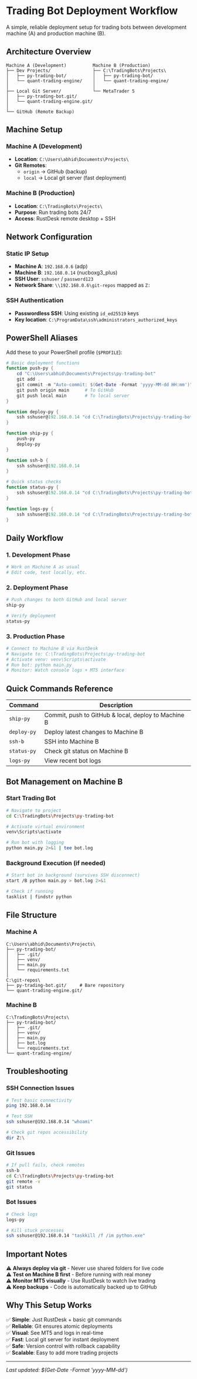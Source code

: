 # Trading Bot Deployment Workflow

A simple, reliable deployment setup for trading bots between development machine (A) and production machine (B).

## Architecture Overview

```
Machine A (Development)          Machine B (Production)
├── Dev Projects/                ├── C:\TradingBots\Projects\
│   ├── py-trading-bot/          │   ├── py-trading-bot/
│   └── quant-trading-engine/    │   └── quant-trading-engine/
│                                │
├── Local Git Server/            └── MetaTrader 5
│   ├── py-trading-bot.git/
│   └── quant-trading-engine.git/
│
└── GitHub (Remote Backup)
```

## Machine Setup

### Machine A (Development)

- **Location**: `C:\Users\abhid\Documents\Projects\`
- **Git Remotes**:
  - `origin` → GitHub (backup)
  - `local` → Local git server (fast deployment)

### Machine B (Production)

- **Location**: `C:\TradingBots\Projects\`
- **Purpose**: Run trading bots 24/7
- **Access**: RustDesk remote desktop + SSH

## Network Configuration

### Static IP Setup

- **Machine A**: `192.168.0.6` (adp)
- **Machine B**: `192.168.0.14` (nucboxg3_plus)
- **SSH User**: `sshuser` / `password123`
- **Network Share**: `\\192.168.0.6\git-repos` mapped as `Z:`

### SSH Authentication

- **Passwordless SSH**: Using existing `id_ed25519` keys
- **Key location**: `C:\ProgramData\ssh\administrators_authorized_keys`

## PowerShell Aliases

Add these to your PowerShell profile (`$PROFILE`):

```powershell
# Basic deployment functions
function push-py {
    cd "C:\Users\abhid\Documents\Projects\py-trading-bot"
    git add .
    git commit -m "Auto-commit: $(Get-Date -Format 'yyyy-MM-dd HH:mm')"
    git push origin main      # To GitHub
    git push local main       # To local server
}

function deploy-py {
    ssh sshuser@192.168.0.14 "cd C:\TradingBots\Projects\py-trading-bot && git pull origin main"
}

function ship-py {
    push-py
    deploy-py
}

function ssh-b {
    ssh sshuser@192.168.0.14
}

# Quick status checks
function status-py {
    ssh sshuser@192.168.0.14 "cd C:\TradingBots\Projects\py-trading-bot && git status"
}

function logs-py {
    ssh sshuser@192.168.0.14 "cd C:\TradingBots\Projects\py-trading-bot && Get-Content bot.log -Tail 20"
}
```

## Daily Workflow

### 1. Development Phase

```bash
# Work on Machine A as usual
# Edit code, test locally, etc.
```

### 2. Deployment Phase

```bash
# Push changes to both GitHub and local server
ship-py

# Verify deployment
status-py
```

### 3. Production Phase

```bash
# Connect to Machine B via RustDesk
# Navigate to: C:\TradingBots\Projects\py-trading-bot
# Activate venv: venv\Scripts\activate
# Run bot: python main.py
# Monitor: Watch console logs + MT5 interface
```

## Quick Commands Reference

| Command     | Description                                         |
| ----------- | --------------------------------------------------- |
| `ship-py`   | Commit, push to GitHub & local, deploy to Machine B |
| `deploy-py` | Deploy latest changes to Machine B                  |
| `ssh-b`     | SSH into Machine B                                  |
| `status-py` | Check git status on Machine B                       |
| `logs-py`   | View recent bot logs                                |

## Bot Management on Machine B

### Start Trading Bot

```bash
# Navigate to project
cd C:\TradingBots\Projects\py-trading-bot

# Activate virtual environment
venv\Scripts\activate

# Run bot with logging
python main.py 2>&1 | tee bot.log
```

### Background Execution (if needed)

```bash
# Start bot in background (survives SSH disconnect)
start /B python main.py > bot.log 2>&1

# Check if running
tasklist | findstr python
```

## File Structure

### Machine A

```
C:\Users\abhid\Documents\Projects\
├── py-trading-bot/
│   ├── .git/
│   ├── venv/
│   ├── main.py
│   └── requirements.txt
│
C:\git-repos\
├── py-trading-bot.git/     # Bare repository
└── quant-trading-engine.git/
```

### Machine B

```
C:\TradingBots\Projects\
├── py-trading-bot/
│   ├── .git/
│   ├── venv/
│   ├── main.py
│   ├── bot.log
│   └── requirements.txt
└── quant-trading-engine/
```

## Troubleshooting

### SSH Connection Issues

```bash
# Test basic connectivity
ping 192.168.0.14

# Test SSH
ssh sshuser@192.168.0.14 "whoami"

# Check git repos accessibility
dir Z:\
```

### Git Issues

```bash
# If pull fails, check remotes
ssh-b
cd C:\TradingBots\Projects\py-trading-bot
git remote -v
git status
```

### Bot Issues

```bash
# Check logs
logs-py

# Kill stuck processes
ssh sshuser@192.168.0.14 "taskkill /f /im python.exe"
```

## Important Notes

⚠️ **Always deploy via git** - Never use shared folders for live code  
⚠️ **Test on Machine B first** - Before running with real money  
⚠️ **Monitor MT5 visually** - Use RustDesk to watch live trading  
⚠️ **Keep backups** - Code is automatically backed up to GitHub

## Why This Setup Works

✅ **Simple**: Just RustDesk + basic git commands  
✅ **Reliable**: Git ensures atomic deployments  
✅ **Visual**: See MT5 and logs in real-time  
✅ **Fast**: Local git server for instant deployment  
✅ **Safe**: Version control with rollback capability  
✅ **Scalable**: Easy to add more trading projects

---

_Last updated: $(Get-Date -Format 'yyyy-MM-dd')_
